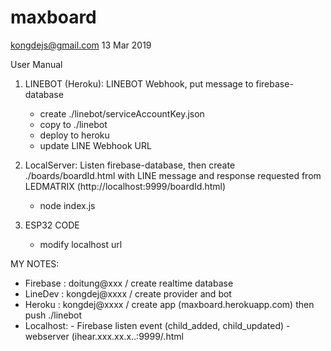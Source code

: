 # maxboard
kongdejs@gmail.com
13 Mar 2019

User Manual

1. LINEBOT (Heroku): LINEBOT Webhook, put message to firebase-database
      
      - create ./linebot/serviceAccountKey.json 
      - copy to ./linebot
      - deploy to heroku 
      - update LINE Webhook URL 

2. LocalServer: Listen firebase-database, then create ./boards/boardId.html with LINE message and response requested from LEDMATRIX (http://localhost:9999/boardId.html)

      - node index.js 
      
3. ESP32 CODE

      - modify localhost url


MY NOTES:
 - Firebase : doitung@xxx / create realtime database
 - LineDev  : kongdej@xxxx / create provider and bot
 - Heroku   : kongdej@xxxx / create app (maxboard.herokuapp.com) then push ./linebot
 - Localhost: 
              - Firebase listen event (child_added, child_updated)
              - webserver (ihear.xxx.xx.x..:9999/<boardId>.html

